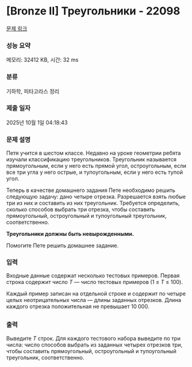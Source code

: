 # [Bronze II] Треугольники - 22098 

[문제 링크](https://www.acmicpc.net/problem/22098) 

### 성능 요약

메모리: 32412 KB, 시간: 32 ms

### 분류

기하학, 피타고라스 정리

### 제출 일자

2025년 10월 1일 04:18:43

### 문제 설명

<p>Петя учится в шестом классе. Недавно на уроке геометрии ребята изучали классификацию треугольников. Треугольник называется прямоугольным, если у него есть прямой угол, остроугольным, если все три угла у него острые, и тупоугольным, если у него есть тупой угол.</p>

<p>Теперь в качестве домашнего задания Пете необходимо решить следующую задачу: дано четыре отрезка. Разрешается взять любые три из них и составить из них треугольник. Требуется определить, сколько способов выбрать три отрезка, чтобы составить прямоугольный, остроугольный и тупоугольный треугольник, соответственно.</p>

<p><b>Треугольники должны быть невырожденными.</b></p>

<p>Помогите Пете решить домашнее задание.</p>

### 입력 

 <p>Входные данные содержат несколько тестовых примеров. Первая строка содержит число <i>T</i> — число тестовых примеров (1 ≤ <i>T</i> ≤ 100).</p>

<p>Каждый пример записан на отдельной строке и содержит по четыре целых неотрицательных числа — длины заданных отрезков. Длина каждого отрезка положительная не превышает 10<sub> </sub>000.</p>

### 출력 

 <p>Выведите <i>T</i> строк. Для каждого тестового набора выведите по три числа: число способов выбрать из заданных четырех отрезков три, чтобы составить прямоугольный, остроугольный и тупоугольный треугольник, соответственно.</p>

